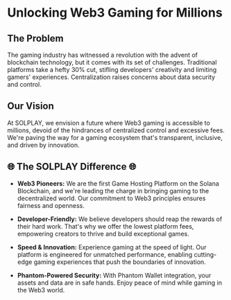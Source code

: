 # Unlocking Web3 Gaming for Millions

## The Problem
The gaming industry has witnessed a revolution with the advent of blockchain technology, but it comes with its set of challenges. Traditional platforms take a hefty 30% cut, stifling developers' creativity and limiting gamers' experiences. Centralization raises concerns about data security and control.

## Our Vision
At SOLPLAY, we envision a future where Web3 gaming is accessible to millions, devoid of the hindrances of centralized control and excessive fees. We're paving the way for a gaming ecosystem that's transparent, inclusive, and driven by innovation.

## 🌐 The SOLPLAY Difference 🌐

- **Web3 Pioneers:** We are the first Game Hosting Platform on the Solana Blockchain, and we're leading the charge in bringing gaming to the decentralized world. Our commitment to Web3 principles ensures fairness and openness.

- **Developer-Friendly:** We believe developers should reap the rewards of their hard work. That's why we offer the lowest platform fees, empowering creators to thrive and build exceptional games.

- **Speed & Innovation:** Experience gaming at the speed of light. Our platform is engineered for unmatched performance, enabling cutting-edge gaming experiences that push the boundaries of innovation.

- **Phantom-Powered Security:** With Phantom Wallet integration, your assets and data are in safe hands. Enjoy peace of mind while gaming in the Web3 world.
